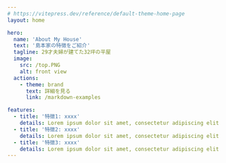 ```yaml
---
# https://vitepress.dev/reference/default-theme-home-page
layout: home

hero:
  name: 'About My House'
  text: '島本家の特徴をご紹介'
  tagline: 29才夫婦が建てた32坪の平屋
  image:
    src: /top.PNG
    alt: front view
  actions:
    - theme: brand
      text: 詳細を見る
      link: /markdown-examples

features:
  - title: '特徴1: xxxx'
    details: Lorem ipsum dolor sit amet, consectetur adipiscing elit
  - title: '特徴2: xxxx'
    details: Lorem ipsum dolor sit amet, consectetur adipiscing elit
  - title: '特徴3: xxxx'
    details: Lorem ipsum dolor sit amet, consectetur adipiscing elit
---
```

